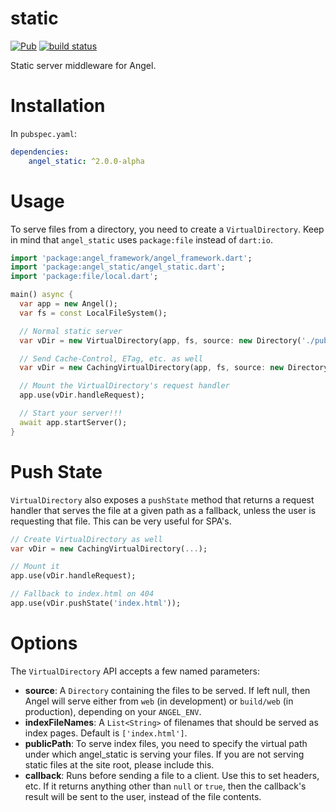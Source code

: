 # static
[![Pub](https://img.shields.io/pub/v/angel_static.svg)](https://pub.dartlang.org/packages/angel_static)
[![build status](https://travis-ci.org/angel-dart/static.svg?branch=master)](https://travis-ci.org/angel-dart/static)

Static server middleware for Angel.

# Installation
In `pubspec.yaml`:

```yaml
dependencies:
    angel_static: ^2.0.0-alpha
```

# Usage
To serve files from a directory, you need to create a `VirtualDirectory`.
Keep in mind that `angel_static` uses `package:file` instead of `dart:io`.

```dart
import 'package:angel_framework/angel_framework.dart';
import 'package:angel_static/angel_static.dart';
import 'package:file/local.dart';

main() async {
  var app = new Angel();
  var fs = const LocalFileSystem();

  // Normal static server
  var vDir = new VirtualDirectory(app, fs, source: new Directory('./public'));

  // Send Cache-Control, ETag, etc. as well
  var vDir = new CachingVirtualDirectory(app, fs, source: new Directory('./public'));

  // Mount the VirtualDirectory's request handler
  app.use(vDir.handleRequest);

  // Start your server!!!
  await app.startServer();
}
```

# Push State
`VirtualDirectory` also exposes a `pushState` method that returns a
request handler that serves the file at a given path as a fallback, unless
the user is requesting that file. This can be very useful for SPA's.

```dart
// Create VirtualDirectory as well
var vDir = new CachingVirtualDirectory(...);

// Mount it
app.use(vDir.handleRequest);

// Fallback to index.html on 404
app.use(vDir.pushState('index.html'));
```

# Options
The `VirtualDirectory` API accepts a few named parameters:
- **source**: A `Directory` containing the files to be served. If left null, then Angel will serve either from `web` (in development) or
    `build/web` (in production), depending on your `ANGEL_ENV`.
- **indexFileNames**: A `List<String>` of filenames that should be served as index pages. Default is `['index.html']`.
- **publicPath**: To serve index files, you need to specify the virtual path under which
    angel_static is serving your files. If you are not serving static files at the site root,
    please include this.
- **callback**: Runs before sending a file to a client. Use this to set headers, etc. If it returns anything other than `null` or `true`,
then the callback's result will be sent to the user, instead of the file contents.